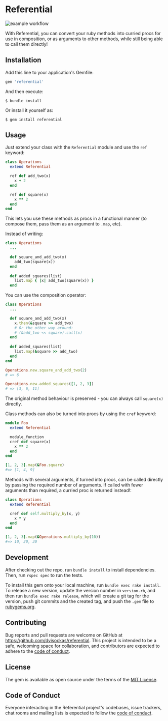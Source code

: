 # Referential
![example workflow](https://github.com/dvisockas/referential/actions/workflows/main.yml/badge.svg)

With Referential, you can convert your ruby methods into curried procs for use in composition, or as arguments to other methods, while still being able to call them directly!

## Installation

Add this line to your application's Gemfile:

```ruby
gem 'referential'
```

And then execute:

    $ bundle install

Or install it yourself as:

    $ gem install referential

## Usage

Just extend your class with the `Referential` module and use the `ref` keyword:

```ruby
class Operations
  extend Referential

  ref def add_two(x)
    x + 2
  end

  ref def square(x)
    x ** 2
  end
end
```

This lets you use these methods as procs in a functional manner (to compose them, pass them as an argument to `.map`, etc).

Instead of writing:

```ruby
class Operations
  ...

  def square_and_add_two(x)
    add_two(square(x))
  end
  
  def added_squares(list)
    list.map { |x| add_two(square(x)) }
  end
```

You can use the composition operator:

```ruby
class Operations
  ...

  def square_and_add_two(x)
    x.then(&square >> add_two)
    # Or the other way around:
    # (&add_two << square).call(x)
  end
  
  def added_squares(list)
    list.map(&square >> add_two)
  end
end

Operations.new.square_and_add_two(2)
# => 6

Operations.new.added_squares([1, 2, 3])
# => [3, 6, 11]
```

The original method behaviour is preserved - you can always call `square(x)` directly.

Class methods can also be turned into procs by using the `cref` keyword:
```ruby
module Foo
  extend Referential

  module_function
  cref def square(x)
    x ** 2
  end
end

[1, 2, 3].map(&Foo.square)
#=> [1, 4, 9]
```


Methods with several arguments, if turned into procs, can be called directly by passing the required number of arguments.
If called with fewer arguments than required, a curried proc is returned instead!:
```ruby
class Operations
  extend Referential

  cref def self.multiply_by(x, y)
    x * y
  end
end

[1, 2, 3].map(&Operations.multiply_by(10))
#=> 10, 20, 30
```

## Development

After checking out the repo, run `bundle install` to install dependencies. Then, run `rspec spec` to run the tests.

To install this gem onto your local machine, run `bundle exec rake install`. To release a new version, update the version number in `version.rb`, and then run `bundle exec rake release`, which will create a git tag for the version, push git commits and the created tag, and push the `.gem` file to [rubygems.org](https://rubygems.org).

## Contributing

Bug reports and pull requests are welcome on GitHub at https://github.com/dvisockas/referential. This project is intended to be a safe, welcoming space for collaboration, and contributors are expected to adhere to the [code of conduct](https://github.com/[USERNAME]/referential/blob/master/CODE_OF_CONDUCT.md).

## License

The gem is available as open source under the terms of the [MIT License](https://opensource.org/licenses/MIT).

## Code of Conduct

Everyone interacting in the Referential project's codebases, issue trackers, chat rooms and mailing lists is expected to follow the [code of conduct](https://github.com/[USERNAME]/referential/blob/master/CODE_OF_CONDUCT.md).
